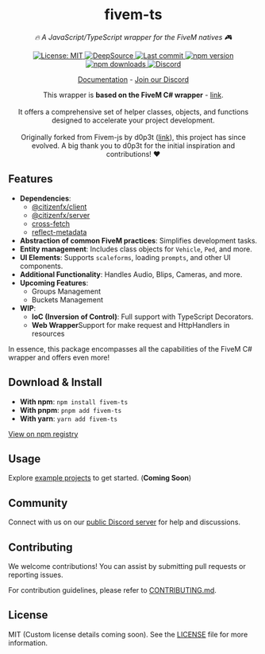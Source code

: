 <h1 style="text-align: center;">fivem-ts</h1>

<p style="text-align: center; font-style: italic;">
  <i>🔥 A JavaScript/TypeScript wrapper for the FiveM natives 🎮</i>
</p>

<p style="text-align: center;">
  <a href="https://github.com/Purpose-Dev/fivem-ts/blob/main/LICENSE">
    <img src="https://img.shields.io/badge/License-MIT-blue.svg?style=flat" alt="License: MIT">
  </a>
  <a href="https://app.deepsource.com/gh/Purpose-Dev/fivem-ts/" target="_blank">
    <img alt="DeepSource" title="DeepSource" src="https://app.deepsource.com/gh/Purpose-Dev/fivem-ts.svg/?label=code+coverage&show_trend=true&token=2hNgZBbR-38Suxh234Im3_ck"/>
  </a>
  <a href="https://github.com/Purpose-Dev/fivem-ts/commits/main">
    <img src="https://img.shields.io/github/last-commit/Purpose-Dev/fivem-ts.svg?style=flat" alt="Last commit">
  </a>
  <a href="https://www.npmjs.com/package/fivem-ts">
    <img src="https://img.shields.io/npm/v/fivem-ts?style=flat" alt="npm version">
  </a>
  <a href="https://www.npmjs.com/package/fivem-ts">
    <img src="https://img.shields.io/npm/dm/fivem-ts?style=flat" alt="npm downloads">
  </a>
  <a href="https://discord.gg/TUAFYUqHHk">
    <img src="https://img.shields.io/discord/1273215892238372895?label=Discord" alt="Discord">
  </a>
</p>

<p style="text-align: center;">
  <a href="https://purpose-dev.github.io/">Documentation</a> -
  <a href="https://discord.gg/TUAFYUqHHk">Join our Discord</a>
</p>

<p style="text-align: center;">
  This wrapper is <strong>based on the FiveM C# wrapper</strong> - 
  <a href="https://github.com/citizenfx/fivem/tree/master/code/client/clrcore/External">link</a>.
  <br><br>
  It offers a comprehensive set of helper classes, objects, and functions designed to accelerate your project development.
  <br><br>
  Originally forked from Fivem-js by d0p3t (<a href="https://github.com/d0p3t/fivem-js">link</a>), 
  this project has since evolved. A big thank you to d0p3t for the initial inspiration and contributions! ❤️
</p>

<h2>Features</h2>

<ul>
  <li><strong>Dependencies</strong>:
    <ul>
      <li><a href="https://www.npmjs.com/package/@citizenfx/client">@citizenfx/client</a></li>
      <li><a href="https://www.npmjs.com/package/@citizenfx/server">@citizenfx/server</a></li>
      <li><a href="https://www.npmjs.com/package/cross-fetch">cross-fetch</a></li>
      <li><a href="https://www.npmjs.com/package/reflect-metadata">reflect-metadata</a></li>
    </ul>
  </li>
  <li><strong>Abstraction of common FiveM practices</strong>: Simplifies development tasks.</li>
  <li><strong>Entity management</strong>: Includes class objects for <code>Vehicle</code>, <code>Ped</code>, and more.</li>
  <li><strong>UI Elements</strong>: Supports <code>scaleforms</code>, loading <code>prompts</code>, and other UI components.</li>
  <li><strong>Additional Functionality</strong>: Handles Audio, Blips, Cameras, and more.</li>
  <li><strong>Upcoming Features</strong>:
    <ul>
      <li>Groups Management</li>
      <li>Buckets Management</li>
    </ul>
  </li>
  <li><strong>WIP</strong>:
    <ul>
      <li><strong>IoC (Inversion of Control)</strong>: Full support with TypeScript Decorators.</li>
      <li><strong>Web Wrapper</strong>Support for make request and HttpHandlers in resources</li>
    </ul>
  </li>
</ul>

<p>In essence, this package encompasses all the capabilities of the FiveM C# wrapper and offers even more!</p>

<h2>Download & Install</h2>

<ul>
  <li><strong>With npm</strong>: <code>npm install fivem-ts</code></li>
  <li><strong>With pnpm</strong>: <code>pnpm add fivem-ts</code></li>
  <li><strong>With yarn</strong>: <code>yarn add fivem-ts</code></li>
</ul>

<p><a href="https://www.npmjs.com/package/fivem-ts">View on npm registry</a></p>

<h2>Usage</h2>

<p>Explore <a href="https://github.com/Purpose-Dev/fivem-ts/tree/main/examples">example projects</a> to get started. (<strong>Coming Soon</strong>)</p>

<h2>Community</h2>

<p>Connect with us on our <a href="https://discord.gg/Rah7Bt4TeJ">public Discord server</a> for help and discussions.</p>

<h2>Contributing</h2>

<p>We welcome contributions! You can assist by submitting pull requests or reporting issues.</p>

<p>For contribution guidelines, please refer to <a href="./CONTRIBUTING.md">CONTRIBUTING.md</a>.</p>

<h2>License</h2>

<p>MIT (Custom license details coming soon). See the <a href="https://github.com/Purpose-Dev/fivem-ts/blob/main/LICENSE">LICENSE</a> file for more information.</p>
